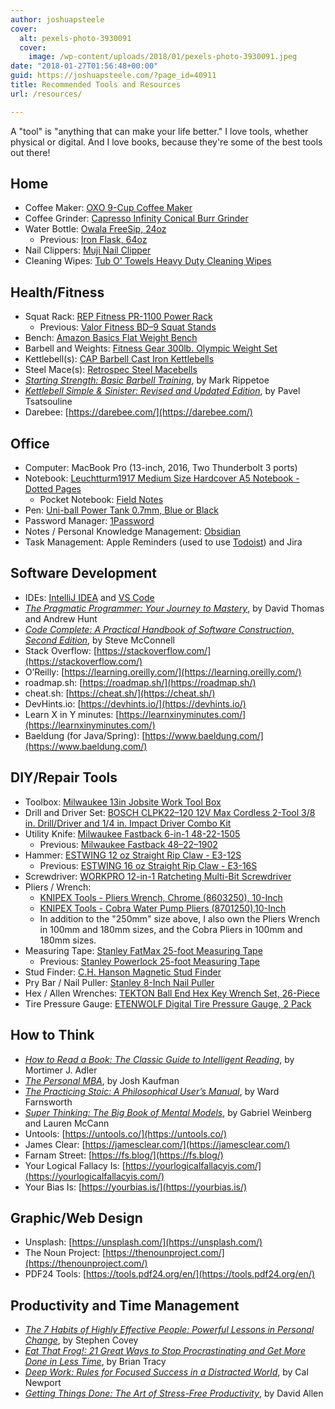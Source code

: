 ```yaml
---
author: joshuapsteele
cover:
  alt: pexels-photo-3930091
  cover:
    image: /wp-content/uploads/2018/01/pexels-photo-3930091.jpeg
date: "2018-01-27T01:56:48+00:00"
guid: https://joshuapsteele.com/?page_id=40911
title: Recommended Tools and Resources
url: /resources/

---
```

A "tool" is "anything that can make your life better." I love tools, whether physical or digital. And I love books, because they're some of the best tools out there!

## Home

- Coffee Maker: [OXO 9-Cup Coffee Maker](https://www.oxo.com/barista-brain-9-cup-coffee-maker.html)
- Coffee Grinder: [Capresso Infinity Conical Burr Grinder](https://amzn.to/3EfZnN3)
- Water Bottle: [Owala FreeSip, 24oz](https://www.amazon.com/Owala-Insulated-Stainless-Steel-Push-Button-Marshmallow/dp/B085DV8T75?dib=eyJ2IjoiMSJ9.jyz4aQCTrB-MYW24efNzMcCXRi7l5NPz8zJAF6dbswjzC0bH9SgIVU52Os-9WlHzUy23H8dXIAsizb3v8ABdcaFiBtBuipnSdJDbTdGCBwNI-hfeaB9Mw6PcOqkf6muspX0A1pklt5nLyzuPqN6Pkc0-TdglgAZGAMYQ1cI338Is9znTbWFF2IBvrXAjwBYlcRoEEaxFJmDzo7L7YsDUnSoLoa-uUsdnfY57WE0hC_el5JmxJZ2igQMDnhXT1_rawxlLCMwAVF3y_zhdoihImm1Xbd6HrWgm0ImUNhTI7v4.m0kOfw2w351tOzMTeGnA4r3kXReh33NeHhZWyjdCxrU&dib_tag=se&hvadid=570597068294&hvdev=c&hvlocphy=9015124&hvnetw=g&hvqmt=e&hvrand=2727167960365447975&hvtargid=kwd-1094615620699&hydadcr=19109_13375463&keywords=owala+24+oz&qid=1719953416&sr=8-1&linkCode=ll1&tag=joshuapsteele-20&linkId=52eb1f83f6b7b244017e4dd27f0eb4b9&language=en_US&ref_=as_li_ss_tl)
  - Previous: [Iron Flask, 64oz](https://amzn.to/3tkbBOl)
- Nail Clippers: [Muji Nail Clipper](https://www.amazon.com/dp/B00ECPRRIC?&linkCode=ll1&tag=joshuapsteele-20&linkId=78c66778226bc3838f43d50a3d0d6ac9&language=en_US&ref_=as_li_ss_tl)
- Cleaning Wipes: [Tub O' Towels Heavy Duty Cleaning Wipes](https://www.amazon.com/dp/B00022W4ZU?&linkCode=ll1&tag=joshuapsteele-20&linkId=45617e28ba4dd2c7dea9084447edab7c&language=en_US&ref_=as_li_ss_tl)

## Health/Fitness

- Squat Rack: [REP Fitness PR-1100 Power Rack](https://repfitness.com/products/pr-1100-power-rack?variant=41268793835678&currency=USD&utm_medium=product_sync&utm_source=google&utm_content=sag_organic&utm_campaign=sag_organic&gad_source=1&gbraid=0AAAAADGahfSVB3Fm46rsTlYrlFDFoYvQW&gclid=CjwKCAjwyo60BhBiEiwAHmVLJeL6t8gJJ4FwALzzSBjuRmv7mkM5U42NnxtUn2mHjYaA7pHiw55FpRoCy_sQAvD_BwE)
  - Previous: [Valor Fitness BD–9 Squat Stands](https://amzn.to/3UCxeVS)
- Bench: [Amazon Basics Flat Weight Bench](https://amzn.to/3EiGRE1)
- Barbell and Weights: [Fitness Gear 300lb. Olympic Weight Set](https://www.dickssportinggoods.com/p/fitness-gear-300-lbolympic-weight-set-16fgeu300lbstwth7brb/16fgeu300lbstwth7brb)
- Kettlebell(s): [CAP Barbell Cast Iron Kettlebells](https://amzn.to/3EfZhFb)
- Steel Mace(s): [Retrospec Steel Macebells](https://amzn.to/3JcIXXN)
- [_Starting Strength: Basic Barbell Training_](https://amzn.to/3fLhgdt), by Mark Rippetoe
- [_Kettlebell Simple & Sinister: Revised and Updated Edition_](https://amzn.to/3fSoU5O), by Pavel Tsatsouline
- Darebee: [https://darebee.com/](https://darebee.com/)

## Office

- Computer: MacBook Pro (13-inch, 2016, Two Thunderbolt 3 ports)
- Notebook: [Leuchtturm1917 Medium Size Hardcover A5 Notebook - Dotted Pages](http://amzn.to/2tvaejo)
  - Pocket Notebook: [Field Notes](https://www.amazon.com/dp/B071Y41YY3?th=1&linkCode=ll1&tag=joshuapsteele-20&linkId=abb7ce32fcb4b3209937dd5e358b191b&language=en_US&ref_=as_li_ss_tl)
- Pen: [Uni-ball Power Tank 0.7mm, Blue or Black](https://amzn.to/3DROD6d)
- Password Manager: [1Password](https://1password.com/)
- Notes / Personal Knowledge Management: [Obsidian](https://obsidian.md/)
- Task Management: Apple Reminders (used to use [Todoist](https://todoist.com/)) and Jira

## Software Development

- IDEs: [IntelliJ IDEA](https://www.jetbrains.com/idea/) and [VS Code](https://code.visualstudio.com)
- [_The Pragmatic Programmer: Your Journey to Mastery_](https://amzn.to/3FZSYXO), by David Thomas and Andrew Hunt
- [_Code Complete: A Practical Handbook of Software Construction, Second Edition_](https://amzn.to/3hkLzYF), by Steve McConnell
- Stack Overflow: [https://stackoverflow.com/](https://stackoverflow.com/)
- O’Reilly: [https://learning.oreilly.com/](https://learning.oreilly.com/)
- roadmap.sh: [https://roadmap.sh/](https://roadmap.sh/)
- cheat.sh: [https://cheat.sh/](https://cheat.sh/)
- DevHints.io: [https://devhints.io/](https://devhints.io/)
- Learn X in Y minutes: [https://learnxinyminutes.com/](https://learnxinyminutes.com/)
- Baeldung (for Java/Spring): [https://www.baeldung.com/](https://www.baeldung.com/)

## DIY/Repair Tools

- Toolbox: [Milwaukee 13in Jobsite Work Tool Box](https://www.homedepot.com/p/Milwaukee-13-in-Jobsite-Work-Tool-Box-MTB1400/205026948?irgwc=1&cm_mmc=afl-ir-197432-456723-&clickid=3Y21mUzudxyKWRlXNX2VQxEqUkC0JfwEey7AwM0)
- Drill and Driver Set: [BOSCH CLPK22–120 12V Max Cordless 2-Tool 3/8 in. Drill/Driver and 1/4 in. Impact Driver Combo Kit](https://amzn.to/3ZMf6wm)
- Utility Knife: [Milwaukee Fastback 6-in-1 48-22-1505](https://www.homedepot.com/p/Milwaukee-FASTBACK-6-in-1-Folding-Utility-Knives-with-General-Purpose-Blade-48-22-1505/313736993)
  - Previous: [Milwaukee Fastback 48–22–1902](https://amzn.to/3GUFn2W)
- Hammer: [ESTWING 12 oz Straight Rip Claw - E3-12S](https://www.amazon.com/Estwing-Hammer-Straight-Smooth-Reduction/dp/B0002YWCHS?crid=PVFGWEWC3P8&dib=eyJ2IjoiMSJ9.0kPIudBwQ69077p5NsA2PAXB-xFYzF_TfsneR0K0VOAEzA3E5xihbHEPkwaRbn_eYZllzTSW05VaRnAY9QlNlSFoRy2vOk5KA69nxL_M4VeGTQcWiY47BSUYusbIqvoq76QAsKnt6lIHTG9dXy7CdyGLAfp5O7LZK3ukCLTiyBojDisWSHODsXbugdLZUyTc2rsOFS7eQiMvaMWoh6avrL-q2pF35bx_w8LBRZYH3jJwsK4H8D8atGU1R5PhNxLyzC649B7h9Iie9yzUAePOXWtTLzs6Lqaab_BOj8LwRX8.UFwnQQC07Coun2uSYJlJfNw0dA-M3toVRIGIweI_Jc0&dib_tag=se&keywords=estwing%2B12oz%2Bhammer&qid=1719953947&sprefix=estwing%2B12oz%2Bhammer%2Caps%2C123&sr=8-1&th=1&linkCode=ll1&tag=joshuapsteele-20&linkId=555159c3ae98d06c7a0083fed71d5e52&language=en_US&ref_=as_li_ss_tl)
  - Previous: [ESTWING 16 oz Straight Rip Claw - E3-16S](https://amzn.to/3X8RLDQ)
- Screwdriver: [WORKPRO 12-in-1 Ratcheting Multi-Bit Screwdriver](https://www.amazon.com/dp/B0761K3H82?amp=&crid=1F4VBUZP08GZB&amp=&sprefix=workpro+rat&linkCode=ll1&tag=joshuapsteele-20&linkId=bd6578ba4dc79cabbd7cb430f74d74dc&language=en_US&ref_=as_li_ss_tl)
- Pliers / Wrench:
  - [KNIPEX Tools - Pliers Wrench, Chrome (8603250), 10-Inch](https://amzn.to/3Jissd3)
  - [KNIPEX Tools - Cobra Water Pump Pliers (8701250),10-Inch](https://www.amazon.com/Knipex-8701250-10-Inch-Cobra-Pliers/dp/B000X4J2H0?crid=2O0CSXVIHLPKZ&dib=eyJ2IjoiMSJ9.e1jTg0yp5P4nUnL39gQs8mSVe4G_tQBchMOV5R_pewBTMni2_YNFivR72FaXKFy4_i3xd6r6sv9tRKq3YZbp-VceAlmRW1CS6F_ag1Uy2ChyNsIaXlAzTAgYNzVZSiqYWUqOp0U0FK8Hu26t-ZSGUmi4QSzuhb0M80hwHxhWKoKxg7DJpapV8yhksIaD-eMPE3SnaEd6ItuiOs50LoRKkL-wuPRPxNDI97Fi8meh8lwRf55Vj3v7Pc75nprZUelo96k2ekLflhfDXivpzq7QdlLIgBEGAgkmRNbTbwLRNIk.9lmuOedLB4UlaLpp3Zo6GQDEPyNm2FqSZxHMAK1BczM&dib_tag=se&keywords=Knipex%2Bcobras%2B250&qid=1719954307&sprefix=knipex%2Bcobra%2B250%2Caps%2C115&sr=8-1&th=1&linkCode=ll1&tag=joshuapsteele-20&linkId=8c772411a4e1a69f6d60edae571906a2&language=en_US&ref_=as_li_ss_tl)
  - In addition to the "250mm" size above, I also own the Pliers Wrench in 100mm and 180mm sizes, and the Cobra Pliers in 100mm and 180mm sizes.
- Measuring Tape: [Stanley FatMax 25-foot Measuring Tape](https://www.amazon.com/Stanley-Tools-33-725-25-Feet-Measure/dp/B00002PV66?crid=2UVH1TQU7TXGU&dib=eyJ2IjoiMSJ9.iOUNvqkiZp0p7TlI_EJ9r0XBYr968uSdy6qX-cTUt3be9snjaF8ewFu-AFDrdphcSq4XU4U2WOCl4I1DJTwP321n1-NHc5HutIJMCzQ5NhvMCjBTdmgUT1wdkWS9Dl29Y5K0zbB-Yfx4LGMovayFJbesB0M828lGc_D6OR0gZu9p95dgfZu0Y5_5C5P4pjrwC5pl6auYhMlADDju4ZYElGI4i10H95WLDM7upfWXGwhmiYXDSdceJUs7G0dLypaejfhkaxqbRzxMWuJlVFQsd82XzXezP0-uqcGCuq-TDFc.CvkQ24qgzcDBkkZiVQcRjMs_5rDAWGLygiw9bq-gITY&dib_tag=se&keywords=stanley%2Bfatmax%2B25&qid=1719954257&sprefix=stanley%2Bfatmax%2B25%2Caps%2C168&sr=8-3&th=1&linkCode=ll1&tag=joshuapsteele-20&linkId=cb2dd68ea98a50801235fbdd3a7e3855&language=en_US&ref_=as_li_ss_tl)
  - Previous: [Stanley Powerlock 25-foot Measuring Tape](https://amzn.to/3Xhk03y)
- Stud Finder: [C.H. Hanson Magnetic Stud Finder](https://amzn.to/3NxMqD2)
- Pry Bar / Nail Puller: [Stanley 8-Inch Nail Puller](https://amzn.to/3Nx5jWH)
- Hex / Allen Wrenches: [TEKTON Ball End Hex Key Wrench Set, 26-Piece](https://amzn.to/3Nx5jWH)
- Tire Pressure Gauge: [ETENWOLF Digital Tire Pressure Gauge, 2 Pack](https://www.amazon.com/dp/B0CKYZB8KL?th=1&linkCode=ll1&tag=joshuapsteele-20&linkId=9abd90ed86a0d15efb6944d8e57df839&language=en_US&ref_=as_li_ss_tl)

## How to Think

- [_How to Read a Book: The Classic Guide to Intelligent Reading_](https://amzn.to/3tf34fD), by Mortimer J. Adler
- [_The Personal MBA_](https://personalmba.com/), by Josh Kaufman
- [_The Practicing Stoic: A Philosophical User’s Manual_](https://amzn.to/3UnCCwi), by Ward Farnsworth
- [_Super Thinking: The Big Book of Mental Models_](https://amzn.to/3Tq7ACK), by Gabriel Weinberg and Lauren McCann
- Untools: [https://untools.co/](https://untools.co/)
- James Clear: [https://jamesclear.com/](https://jamesclear.com/)
- Farnam Street: [https://fs.blog/](https://fs.blog/)
- Your Logical Fallacy Is: [https://yourlogicalfallacyis.com/](https://yourlogicalfallacyis.com/)
- Your Bias Is: [https://yourbias.is/](https://yourbias.is/)

## Graphic/Web Design

- Unsplash: [https://unsplash.com/](https://unsplash.com/)
- The Noun Project: [https://thenounproject.com/](https://thenounproject.com/)
- PDF24 Tools: [https://tools.pdf24.org/en/](https://tools.pdf24.org/en/)

## Productivity and Time Management

- [_The 7 Habits of Highly Effective People: Powerful Lessons in Personal Change_](http://amzn.to/2FXQM1n), by Stephen Covey
- [_Eat That Frog!: 21 Great Ways to Stop Procrastinating and Get More Done in Less Time_](http://amzn.to/2DzEFco), by Brian Tracy
- [_Deep Work: Rules for Focused Success in a Distracted World_](http://amzn.to/2DotWhU), by Cal Newport
- [_Getting Things Done: The Art of Stress-Free Productivity_](http://amzn.to/2DxVkhi), by David Allen
